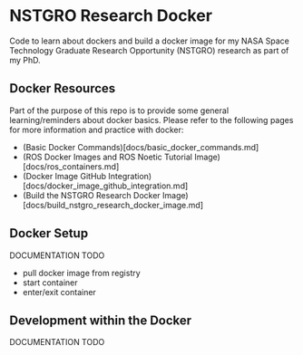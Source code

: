# NSTGRO Research Docker

Code to learn about dockers and build a docker image for my NASA Space Technology Graduate Research Opportunity (NSTGRO) research as part of my PhD.



## Docker Resources

Part of the purpose of this repo is to provide some general learning/reminders about docker basics.  Please refer to the following pages for more information and practice with docker:
- (Basic Docker Commands)[docs/basic_docker_commands.md]
- (ROS Docker Images and ROS Noetic Tutorial Image)[docs/ros_containers.md]
- (Docker Image GitHub Integration)[docs/docker_image_github_integration.md]
- (Build the NSTGRO Research Docker Image)[docs/build_nstgro_research_docker_image.md]



## Docker Setup

DOCUMENTATION TODO
- pull docker image from registry
- start container
- enter/exit container



## Development within the Docker

DOCUMENTATION TODO
